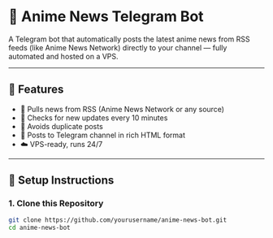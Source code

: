 # 🤖 Anime News Telegram Bot

A Telegram bot that automatically posts the latest anime news from RSS feeds (like Anime News Network) directly to your channel — fully automated and hosted on a VPS.

---

## 📌 Features

- 📰 Pulls news from RSS (Anime News Network or any source)
- 🔄 Checks for new updates every 10 minutes
- 🧠 Avoids duplicate posts
- 📢 Posts to Telegram channel in rich HTML format
- ☁️ VPS-ready, runs 24/7

---

## 🚀 Setup Instructions

### 1. Clone this Repository
```bash
git clone https://github.com/yourusername/anime-news-bot.git
cd anime-news-bot

